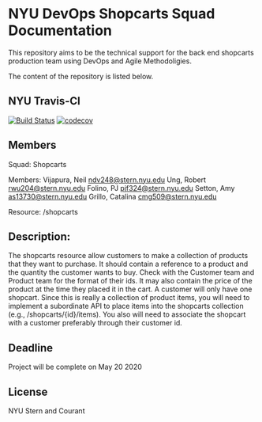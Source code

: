 # NYU DevOps Shopcarts Squad Documentation

This repository aims to be the technical support for the back end shopcarts production team using DevOps and Agile Methodoligies.

The content of the repository is listed below.
## NYU Travis-CI

[![Build Status](https://travis-ci.org/nyu-devops-shopcarts/shopcarts.svg?branch=master)](https://travis-ci.org/nyu-devops-shopcarts/shopcarts)
[![codecov](https://codecov.io/gh/nyu-devops-shopcarts/shopcarts/branch/master/graph/badge.svg)](https://codecov.io/gh/nyu-devops-shopcarts/shopcarts)

## Members

Squad: Shopcarts

Members:
Vijapura, Neil ndv248@stern.nyu.edu
Ung, Robert rwu204@stern.nyu.edu
Folino, PJ pjf324@stern.nyu.edu
Setton, Amy as13730@stern.nyu.edu
Grillo, Catalina cmg509@stern.nyu.edu

Resource: /shopcarts

## Description:

The shopcarts resource allow customers to make a collection of products that they want to
purchase. It should contain a reference to a product and the quantity the customer wants to buy.
Check with the Customer team and Product team for the format of their ids. It may also contain
the price of the product at the time they placed it in the cart. A customer will only have one
shopcart. Since this is really a collection of product items, you will need to implement a
subordinate API to place items into the shopcarts collection (e.g., /shopcarts/{id}/items).
You also will need to associate the shopcart with a customer preferably through their customer
id.

## Deadline
Project will be complete on May 20 2020

## License
NYU Stern and Courant
